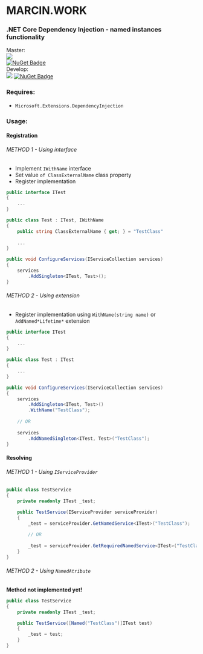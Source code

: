 # MARCIN.WORK 
### .NET Core Dependency Injection - named instances functionality

Master:  
![](https://github.com/MarcinWorkDev/extensions-microsoft-di/workflows/BuildMe/badge.svg?branch=master)  
[![NuGet Badge](https://buildstats.info/nuget/MWork.Extensions.Microsoft.DependencyInjectio)](https://www.nuget.org/packages/MWork.Extensions.Microsoft.DependencyInjection/)  
Develop:  
![](https://github.com/MarcinWorkDev/extensions-microsoft-di/workflows/BuildMe/badge.svg?branch=develop)
[![NuGet Badge](https://buildstats.info/nuget/MWork.Extensions.Microsoft.DependencyInjectio?includePreReleases=true)](https://www.nuget.org/packages/MWork.Extensions.Microsoft.DependencyInjection/)

### Requires:
* `Microsoft.Extensions.DependencyInjection`

### Usage:

#### Registration

###### METHOD 1 - Using interface
* Implement `IWithName` interface
* Set value `of ClassExternalName` class property
* Register implementation

```c#
public interface ITest
{
    ...
}
```
```c#
public class Test : ITest, IWithName
{
    public string ClassExternalName { get; } = "TestClass"
    
    ...
}
```
```c#
public void ConfigureServices(IServiceCollection services)
{
    services
        .AddSingleton<ITest, Test>();
}
```

###### METHOD 2 - Using extension
* Register implementation using `WithName(string name)` or `AddNamed*Lifetime*` extension

```c#
public interface ITest
{
    ...
}
```
```c#
public class Test : ITest
{
    ...
}
```
```c#
public void ConfigureServices(IServiceCollection services)
{
    services
        .AddSingleton<ITest, Test>()
        .WithName("TestClass");
        
    // OR
    
    services
        .AddNamedSingleton<ITest, Test>("TestClass");
}
```

#### Resolving

###### METHOD 1 - Using `IServiceProvider`
```c#
public class TestService
{
    private readonly ITest _test;

    public TestService(IServiceProvider serviceProvider)
    {
        _test = serviceProvider.GetNamedService<ITest>("TestClass");
        
        // OR
        
        _test = serviceProvider.GetRequiredNamedService<ITest>("TestClass");
    }
}
```

###### METHOD 2 - Using `NamedAtribute`
**Method not implemented yet!**
```c#
public class TestService
{
    private readonly ITest _test;

    public TestService([Named("TestClass")]ITest test)
    {
        _test = test;
    }
}
```
